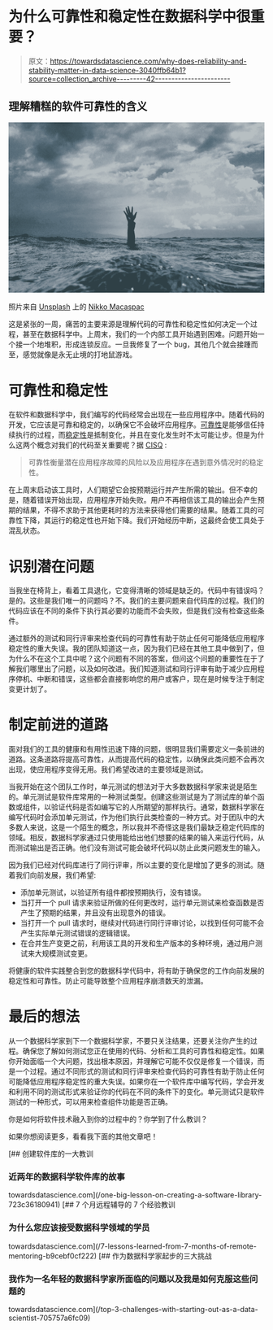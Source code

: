 # 为什么可靠性和稳定性在数据科学中很重要？

> 原文：<https://towardsdatascience.com/why-does-reliability-and-stability-matter-in-data-science-3040ffb64b1?source=collection_archive---------42----------------------->

## 理解糟糕的软件可靠性的含义

![](img/d4ab0c638959bc069b7b5774cdc8e632.png)

照片来自 [Unsplash](https://unsplash.com/) 上的 [Nikko Macaspac](https://unsplash.com/@nikkotations)

这是紧张的一周，痛苦的主要来源是理解代码的可靠性和稳定性如何决定一个过程，甚至在数据科学中。上周末，我们的一个内部工具开始遇到困难。问题开始一个接一个地堆积，形成连锁反应。一旦我修复了一个 bug，其他几个就会接踵而至，感觉就像是永无止境的打地鼠游戏。

# 可靠性和稳定性

在软件和数据科学中，我们编写的代码经常会出现在一些应用程序中。随着代码的开发，它应该是可靠和稳定的，以确保它不会破坏应用程序。[可靠性](https://www.dictionary.com/browse/reliability)是能够信任持续执行的过程，而[稳定性](https://www.dictionary.com/browse/stability?s=t)是抵制变化，并且在变化发生时不太可能让步。但是为什么这两个概念对我们的代码至关重要呢？据 [CISQ](https://www.it-cisq.org/standards/code-quality-standards/reliability/index.htm#:~:text=Reliability%20is%20the%20degree%20to,a%20specified%20period%20of%20time.&text=To%20follow%20the%20standard%20guidelines,known%20to%20severely%20impact%20reliability.) :

> 可靠性衡量潜在应用程序故障的风险以及应用程序在遇到意外情况时的稳定性。

在上周末启动该工具时，人们期望它会按预期运行并产生所需的输出。但不幸的是，随着错误开始出现，应用程序开始失败。用户不再相信该工具的输出会产生预期的结果，不得不求助于其他更耗时的方法来获得他们需要的结果。随着工具的可靠性下降，其运行的稳定性也开始下降。我们开始经历中断，这最终会使工具处于混乱状态。

# 识别潜在问题

当我坐在椅背上，看着工具退化，它变得清晰的领域是缺乏的。代码中有错误吗？是的。这些是我们唯一的问题吗？不。我们的主要问题来自代码库的过程。我们的代码应该在不同的条件下执行其必要的功能而不会失败，但是我们没有检查这些条件。

通过额外的测试和同行评审来检查代码的可靠性有助于防止任何可能降低应用程序稳定性的重大失误。我的团队知道这一点，因为我们已经在其他工具中做到了，但为什么不在这个工具中呢？这个问题有不同的答案，但问这个问题的重要性在于了解我们哪里出了问题，以及如何改进。我们知道测试和同行评审有助于减少应用程序停机、中断和错误，这些都会直接影响您的用户或客户，现在是时候专注于制定变更计划了。

# 制定前进的道路

面对我们的工具的健康和有用性迅速下降的问题，很明显我们需要定义一条前进的道路。这条道路将提高可靠性，从而提高代码的稳定性，以确保此类问题不会再次出现，使应用程序变得无用。我们希望改进的主要领域是测试。

当我开始在这个团队工作时，单元测试的想法对于大多数数据科学家来说是陌生的。单元测试是软件库常用的一种测试类型。创建这些测试是为了测试库的单个函数或组件，以验证代码是否如编写它的人所期望的那样执行。通常，数据科学家在编写代码时会添加单元测试，作为他们执行此类检查的一种方式。对于团队中的大多数人来说，这是一个陌生的概念，所以我并不奇怪这是我们最缺乏稳定代码库的领域。相反，数据科学家通过只使用能给出他们想要的结果的输入来运行代码，从而测试输出是否正确。他们没有测试可能会破坏代码以防止此类问题发生的输入。

因为我们已经对代码库进行了同行评审，所以主要的变化是增加了更多的测试。随着我们向前发展，我们希望:

*   添加单元测试，以验证所有组件都按预期执行，没有错误。
*   当打开一个 pull 请求来验证所做的任何更改时，运行单元测试来检查函数是否产生了预期的结果，并且没有出现意外的错误。
*   当打开一个 pull 请求时，继续对代码进行同行评审讨论，以找到任何可能不会产生实际单元测试错误的逻辑错误。
*   在合并生产变更之前，利用该工具的开发和生产版本的多种环境，通过用户测试来大规模测试变更。

将健康的软件实践整合到您的数据科学代码中，将有助于确保您的工作向前发展的稳定性和可靠性。防止可能导致整个应用程序崩溃数天的泄漏。

# 最后的想法

从一个数据科学家到下一个数据科学家，不要只关注结果，还要关注你产生的过程。确保您了解如何测试您正在使用的代码、分析和工具的可靠性和稳定性。如果你开始面临一个大问题，找出根本原因，并理解它可能不仅仅是修复一个错误，而是一个过程。通过不同形式的测试和同行评审来检查代码的可靠性有助于防止任何可能降低应用程序稳定性的重大失误。如果你在一个软件库中编写代码，学会开发和利用不同的测试形式来验证你的代码在不同的条件下的变化。单元测试只是软件测试的一种形式，可以用来检查组件功能是否正确。

你是如何将软件技术融入到你的过程中的？你学到了什么教训？

如果你想阅读更多，看看我下面的其他文章吧！

[](/one-big-lesson-on-creating-a-software-library-723c36180941) [## 创建软件库的一大教训

### 近两年的数据科学软件库的故事

towardsdatascience.com](/one-big-lesson-on-creating-a-software-library-723c36180941) [](/7-lessons-learned-from-7-months-of-remote-mentoring-b9cebf0cf222) [## 7 个月远程辅导的 7 个经验教训

### 为什么您应该接受数据科学领域的学员

towardsdatascience.com](/7-lessons-learned-from-7-months-of-remote-mentoring-b9cebf0cf222) [](/top-3-challenges-with-starting-out-as-a-data-scientist-705757a6fc09) [## 作为数据科学家起步的三大挑战

### 我作为一名年轻的数据科学家所面临的问题以及我是如何克服这些问题的

towardsdatascience.com](/top-3-challenges-with-starting-out-as-a-data-scientist-705757a6fc09)